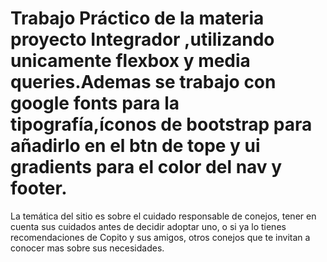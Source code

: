 # Trabajo Práctico de la materia proyecto Integrador ,utilizando unicamente flexbox y media queries.Ademas se trabajo con google fonts para la tipografía,íconos de bootstrap para añadirlo en el btn de tope y ui gradients para el color del nav y footer.
La temática del sitio es sobre el cuidado responsable de conejos, tener en cuenta sus cuidados antes de decidir adoptar uno, o si ya lo tienes recomendaciones de Copito y sus amigos, otros conejos que te invitan a conocer mas sobre sus necesidades. 